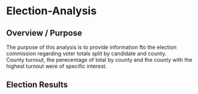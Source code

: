 # Election-Analysis

## Overview / Purpose
The purpose of this analysis is to provide information fto the election commission regarding voter totals split by candidate and county.  
County turnout, the perecentage of total by county and the county with the highest turnout were of specific interest.

## Election Results
